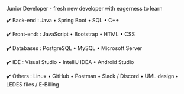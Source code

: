 Junior Developer - fresh new developer with eagerness to learn

✔️ Back-end 
: Java
• Spring Boot
• SQL
• C++

✔️ Front-end:
: JavaScript
• Bootstrap 
• HTML
• CSS

✔️ Databases
: PostgreSQL
• MySQL
• Microsoft Server

✔️ IDE
: Visual Studio 
• IntelliJ IDEA
• Android Studio

✔️ Others
: Linux
• GitHub
• Postman
• Slack / Discord
• UML design
• LEDES files / E-Billing
